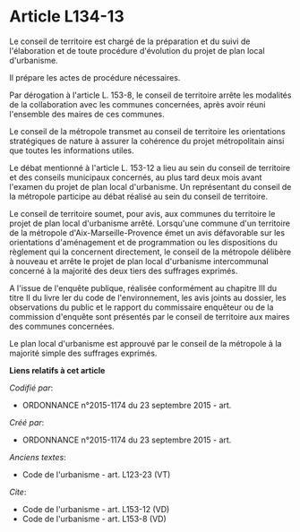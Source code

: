 # Article L134-13

Le conseil de territoire est chargé de la préparation et du suivi de l'élaboration et de toute procédure d'évolution du
projet de plan local d'urbanisme. 

Il prépare les actes de procédure nécessaires. 

Par dérogation à l'article L. 153-8, le conseil de territoire arrête les modalités de la collaboration avec les communes
concernées, après avoir réuni l'ensemble des maires de ces communes. 

Le conseil de la métropole transmet au conseil de territoire les orientations stratégiques de nature à assurer la cohérence
du projet métropolitain ainsi que toutes les informations utiles. 

Le débat mentionné à l'article L. 153-12 a lieu au sein du conseil de territoire et des conseils municipaux concernés, au
plus tard deux mois avant l'examen du projet de plan local d'urbanisme. Un représentant du conseil de la métropole participe
au débat réalisé au sein du conseil de territoire. 

Le conseil de territoire soumet, pour avis, aux communes du territoire le projet de plan local d'urbanisme arrêté. Lorsqu'une
commune d'un territoire de la métropole d'Aix-Marseille-Provence émet un avis défavorable sur les orientations d'aménagement
et de programmation ou les dispositions du règlement qui la concernent directement, le conseil de la métropole délibère à
nouveau et arrête le projet de plan local d'urbanisme intercommunal concerné à la majorité des deux tiers des suffrages
exprimés. 

A l'issue de l'enquête publique, réalisée conformément au chapitre III du titre II du livre Ier du code de l'environnement,
les avis joints au dossier, les observations du public et le rapport du commissaire enquêteur ou de la commission d'enquête
sont présentés par le conseil de territoire aux maires des communes concernées. 

Le plan local d'urbanisme est approuvé par le conseil de la métropole à la majorité simple des suffrages exprimés.

**Liens relatifs à cet article**

_Codifié par_:

  - ORDONNANCE n°2015-1174 du 23 septembre 2015 - art.

_Créé par_:

  - ORDONNANCE n°2015-1174 du 23 septembre 2015 - art.

_Anciens textes_:

  - Code de l'urbanisme - art. L123-23 (VT)

_Cite_:

  - Code de l'urbanisme - art. L153-12 (VD)
  - Code de l'urbanisme - art. L153-8 (VD)
